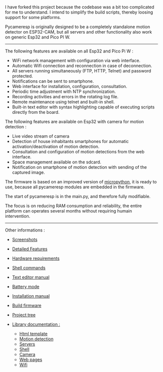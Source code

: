 I have forked this project because the codebase was a bit too complicated for me to understand. I intend to simplify the build scripts, thereby loosing support for some platforms.


Pycameresp is originally designed to be a completely standalone motion detector on ESP32-CAM, but all servers and other functionality also work on generic Esp32 and Pico PI W.

---
The following features are available on all Esp32 and Pico Pi W :

 - WiFi network management with configuration via web interface. 
 - Automatic Wifi connection and reconnection in case of deconnection.
 - All servers running simultaneously (FTP, HTTP, Telnet) and password protected.
 - Notifications can be sent to smartphone.
 - Web interface for installation, configuration, consultation.
 - Periodic time adjustment with NTP synchronization.
 - Recording activities and errors in the rotating log file.
 - Remote maintenance using telnet and built-in shell.
 - Built-in text editor with syntax highlighting capable of executing scripts directly from the board.

The following features are available on Esp32 with camera for motion detection :
- Live video stream of camera
- Detection of house inhabitants smartphones for automatic activation/deactivation of motion detection.
- Consultation and configuration of motion detections from the web interface.
- Space management available on the sdcard.
- Notification on smartphone of motion detection with sending of the captured image.

The firmware is based on an improved version of [micropython](http://micropython.org), it is ready to use, because all pycameresp modules are embedded in the firmware.

The start of pycameresp is in the main.py, and therefore fully modifiable.

The focus is on reducing RAM consumption and reliability, 
the entire platform can operates several months without requiring humain intervention.

---
Other informations :
- [Screenshots](doc/SCREENSHOTS.md)
- [Detailed Features](doc/FEATURES.md)
- [Hardware requirements](doc/REQUIREMENTS.md)
- [Shell commands](doc/SHELL.md)
- [Text editor manual](doc/EDITOR.md)
- [Battery mode](doc/BATTERY.md)
- [Installation manual](doc/CAMFLASHER.md)
- [Build firmware](doc/FIRMWARE.md)
- [Project tree](doc/DIRECTORIES.md)


- [Library documentation : ](https://htmlpreview.github.io/?https://raw.githubusercontent.com/remibert/pycameresp/main/doc/lib/index.html)
	- [Html template](https://htmlpreview.github.io/?https://raw.githubusercontent.com/remibert/pycameresp/main/doc/lib/htmltemplate/index.html)
	- [Motion detection](https://htmlpreview.github.io/?https://raw.githubusercontent.com/remibert/pycameresp/main/doc/lib/motion/index.html)
	- [Servers](https://htmlpreview.github.io/?https://raw.githubusercontent.com/remibert/pycameresp/main/doc/lib/server/index.html) 
	- [Shell](https://htmlpreview.github.io/?https://raw.githubusercontent.com/remibert/pycameresp/main/doc/lib/shell/index.html)
	- [Camera](https://htmlpreview.github.io/?https://raw.githubusercontent.com/remibert/pycameresp/main/doc/lib/video/index.html)
	- [Web pages](https://htmlpreview.github.io/?https://raw.githubusercontent.com/remibert/pycameresp/main/doc/lib/webpage/index.html)
	- [Wifi](https://htmlpreview.github.io/?https://raw.githubusercontent.com/remibert/pycameresp/main/doc/lib/wifi/index.html)
